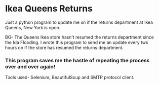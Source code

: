 # Ikea Queens Returns

Just a python program to update me on if the returns department at Ikea Queens, New York is open.

BG- The Queens Ikea store hasn't resumed the returns department since the Ida Flooding. I wrote this program to send me an update every two hours on if the store has resumed the returns department.



### This program saves me the hastle of repeating the process over and over again!

Tools used- Selenium, BeautifulSoup and SMTP protocol client.
